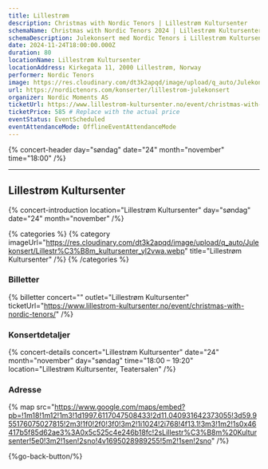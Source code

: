 ```yaml
---
title: Lillestrøm
description: Christmas with Nordic Tenors | Lillestrøm Kultursenter
schemaName: Christmas with Nordic Tenors 2024 | Lillestrøm Kultursenter
schemaDescription: Julekonsert med Nordic Tenors i Lillestrøm Kultursenter
date: 2024-11-24T18:00:00.000Z
duration: 80
locationName: Lillestrøm Kultursenter
locationAddress: Kirkegata 11, 2000 Lillestrøm, Norway
performer: Nordic Tenors
image: https://res.cloudinary.com/dt3k2apqd/image/upload/q_auto/Julekonsert/schema_-_Lillestr%C3%B8m_Kultursenter_lqaed1.webp
url: https://nordictenors.com/konserter/lillestrom-julekonsert
organizer: Nordic Moments AS
ticketUrl: https://www.lillestrom-kultursenter.no/event/christmas-with-nordic-tenors/
ticketPrice: 585 # Replace with the actual price
eventStatus: EventScheduled
eventAttendanceMode: OfflineEventAttendanceMode
---
```


{% concert-header day="søndag" date="24" month="november" time="18:00" /%}

---

## Lillestrøm Kultursenter

{% concert-introduction location="Lillestrøm Kultursenter" day="søndag" date="24" month="november" /%}

{% categories %}
{% category imageUrl="https://res.cloudinary.com/dt3k2apqd/image/upload/q_auto/Julekonsert/Lillestr%C3%B8m_kultursenter_yl2vwa.webp" title="Lillestrøm Kultursenter" /%}
{% /categories %}

### Billetter

{% billetter concert="" outlet="Lillestrøm Kultursenter" ticketUrl="https://www.lillestrom-kultursenter.no/event/christmas-with-nordic-tenors/" /%}

### Konsertdetaljer

{% concert-details concert="Lillestrøm Kultursenter" date="24" month="november" day="søndag" time="18:00 – 19:20" location="Lillestrøm Kultursenter, Teatersalen" /%}

### Adresse

{% map src="https://www.google.com/maps/embed?pb=!1m18!1m12!1m3!1d1997.6117047508433!2d11.040931642373055!3d59.955176075027815!2m3!1f0!2f0!3f0!3m2!1i1024!2i768!4f13.1!3m3!1m2!1s0x46417b5f85d62ae3%3A0x5c525c4e246b18fc!2sLillestr%C3%B8m%20Kultursenter!5e0!3m2!1sen!2sno!4v1695028989255!5m2!1sen!2sno" /%}

{%go-back-button/%}
